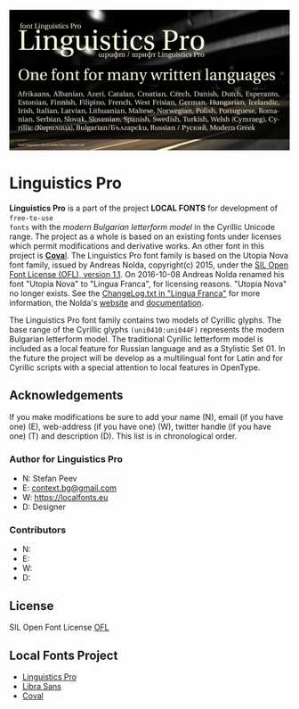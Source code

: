 ![Sample Image](/images/LinguisticsPro_720x360_01.jpg)

# Linguistics Pro
**Linguistics Pro** is a part of the project **LOCAL FONTS** for development of <code>free-to-use fonts</code> with the *modern Bulgarian letterform model* in the Cyrillic Unicode range. The project as a whole is based on an existing fonts under licenses which permit modifications and derivative works. An other font in this project is [**Cova**l](https://github.com/StefanPeev/coval).
The Linguistics Pro font family is based on the Utopia Nova font family, issued by Andreas Nolda, copyright(c) 2015, under the [SIL Open Font License (OFL), version 1.1](http://scripts.sil.org/ofl). On 2016-10-08 Andreas Nolda renamed his font "Utopia Nova" to "Lingua Franca", for licensing reasons. "Utopia Nova" no longer exists. See the [ChangeLog.txt in "Lingua Franca"](https://fontlibrary.org/en/font/lingua-franca) for more information, the Nolda's [website](http://andreas.nolda.org/software.html) and [documentation](/documentation/).

The Linguistics Pro font family contains two models of Cyrillic glyphs. The base range of the Cyrillic glyphs <code>(uni0410:uni044F)</code> represents the modern Bulgarian letterform model. The traditional Cyrillic letterform model is included as a local feature for Russian language and as a Stylistic Set 01. In the future the project will be develop as a multilingual font for Latin and for Cyrillic scripts with a special attention to local features in OpenType.

## Acknowledgements

If you make modifications be sure to add your name (N),
email (if you have one) (E), web-address (if you have one) (W), twitter handle (if you have one) (T) and description (D).
This list is in chronological order.

### Author for Linguistics Pro

+ N: Stefan Peev
+ E: context.bg@gmail.com
+ W: https://localfonts.eu
+ D: Designer

### Contributors

+ N: 
+ E: 
+ W: 
+ D:

## License

SIL Open Font License [OFL](documentation/OFL.txt)

## Local Fonts Project

+ [Linguistics Pro](https://github.com/StefanPeev/Linguistics-Pro)
+ [Libra Sans](https://github.com/StefanPeev/Libra-Sans)
+ [Coval](https://github.com/StefanPeev/coval)

